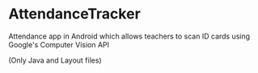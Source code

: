# AttendanceTracker
Attendance app in Android which allows teachers to scan ID cards using Google's Computer Vision API

(Only Java and Layout files)
